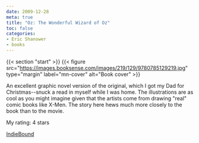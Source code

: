 ```yaml
---
date: 2009-12-28
meta: true
title: "Oz: The Wonderful Wizard of Oz"
toc: false
categories:
- Eric Shanower
- books
---
```


{{< section "start" >}}
{{< figure src="https://images.booksense.com/images/219/129/9780785129219.jpg" type="margin" label="mn-cover" alt="Book cover" >}}

An excellent graphic novel version of the original, which I got my Dad for Christmas--snuck a read in myself while I was home. The illustrations are as cool as you might imagine given that the artists come from drawing "real" comic books like X-Men. The story here hews much more closely to the book than to the movie.

My rating: 4 stars  

[IndieBound](https://www.indiebound.org/book/9780785129219)

